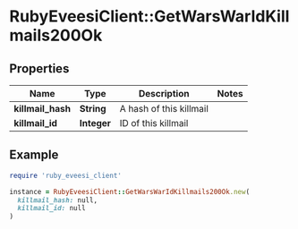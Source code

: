 # RubyEveesiClient::GetWarsWarIdKillmails200Ok

## Properties

| Name | Type | Description | Notes |
| ---- | ---- | ----------- | ----- |
| **killmail_hash** | **String** | A hash of this killmail |  |
| **killmail_id** | **Integer** | ID of this killmail |  |

## Example

```ruby
require 'ruby_eveesi_client'

instance = RubyEveesiClient::GetWarsWarIdKillmails200Ok.new(
  killmail_hash: null,
  killmail_id: null
)
```

